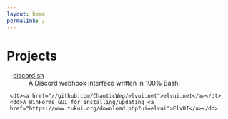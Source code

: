 ```yaml
---
layout: home
permalink: /
---
```


<style type="text/css" media="screen">
    dl {
        margin: 0.5em;
    }
    dt {
        margin-left: 0.5em;
    }
    dd {
        margin-left: 3em;
    }
</style>

# Projects

<dl>
    <dt><a href="//github.com/ChaoticWeg/discord.sh">discord.sh</a></dt>
    <dd>A Discord webhook interface written in 100% Bash.</dd>
    
    <dt><a href="//github.com/ChaoticWeg/elvui.net">elvui.net</a></dt>
    <dd>A WinForms GUI for installing/updating <a href="https://www.tukui.org/download.php?ui=elvui">ElvUI</a></dd>
</dl>
